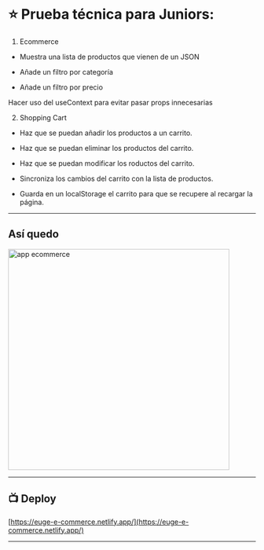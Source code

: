 # :star: Prueba técnica  para Juniors: 

1. Ecommerce

- Muestra una lista de productos que vienen de un JSON

- Añade un filtro por categoría

- Añade un filtro por precio

Hacer uso del useContext para evitar pasar props innecesarias

2. Shopping Cart

- Haz que se puedan añadir los productos a un carrito.

- Haz que se puedan eliminar los productos del carrito.

- Haz que se puedan modificar los roductos del carrito.

- Sincroniza los cambios del carrito con la lista de productos.

- Guarda en un localStorage el carrito para que se recupere al recargar la página.

---

## Así quedo

<img src="https://user-images.githubusercontent.com/72580574/230175318-0de80eb2-ff9d-43de-bd55-fdf55e6664aa.png" width=450 alt="app ecommerce" >

---


## :tv: Deploy


[https://euge-e-commerce.netlify.app/](https://euge-e-commerce.netlify.app/)

---
